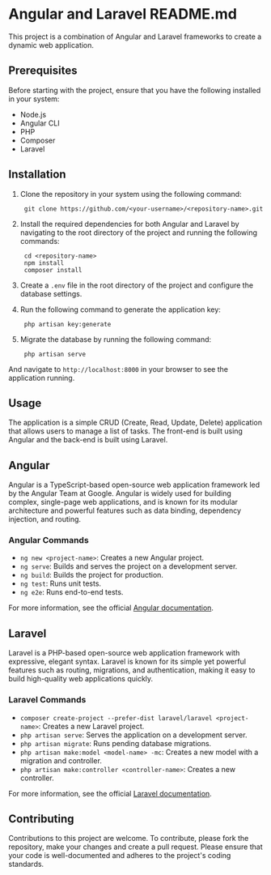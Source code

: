 # Angular and Laravel README.md

This project is a combination of Angular and Laravel frameworks to create a dynamic web application.

## Prerequisites

Before starting with the project, ensure that you have the following installed in your system:

- Node.js
- Angular CLI
- PHP
- Composer
- Laravel

## Installation

1. Clone the repository in your system using the following command:

        git clone https://github.com/<your-username>/<repository-name>.git

2. Install the required dependencies for both Angular and Laravel by navigating to the root directory of the project and running the following commands:

        cd <repository-name>
        npm install
        composer install

3. Create a `.env` file in the root directory of the project and configure the database settings.

4. Run the following command to generate the application key:

        php artisan key:generate

5. Migrate the database by running the following command:

        
        php artisan serve

And navigate to `http://localhost:8000` in your browser to see the application running.

## Usage

The application is a simple CRUD (Create, Read, Update, Delete) application that allows users to manage a list of tasks. The front-end is built using Angular and the back-end is built using Laravel.

## Angular

Angular is a TypeScript-based open-source web application framework led by the Angular Team at Google. Angular is widely used for building complex, single-page web applications, and is known for its modular architecture and powerful features such as data binding, dependency injection, and routing.

### Angular Commands

- `ng new <project-name>`: Creates a new Angular project.
- `ng serve`: Builds and serves the project on a development server.
- `ng build`: Builds the project for production.
- `ng test`: Runs unit tests.
- `ng e2e`: Runs end-to-end tests.

For more information, see the official [Angular documentation](https://angular.io/docs).

## Laravel

Laravel is a PHP-based open-source web application framework with expressive, elegant syntax. Laravel is known for its simple yet powerful features such as routing, migrations, and authentication, making it easy to build high-quality web applications quickly.

### Laravel Commands

- `composer create-project --prefer-dist laravel/laravel <project-name>`: Creates a new Laravel project.
- `php artisan serve`: Serves the application on a development server.
- `php artisan migrate`: Runs pending database migrations.
- `php artisan make:model <model-name> -mc`: Creates a new model with a migration and controller.
- `php artisan make:controller <controller-name>`: Creates a new controller.

For more information, see the official [Laravel documentation](https://laravel.com/docs).

## Contributing

Contributions to this project are welcome. To contribute, please fork the repository, make your changes and create a pull request. Please ensure that your code is well-documented and adheres to the project's coding standards.



